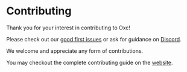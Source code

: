 # Contributing

Thank you for your interest in contributing to Oxc!

Please check out our [good first issues](https://github.com/oxc-project/oxc/contribute) or ask for guidance on [Discord](https://discord.gg/9uXCAwqQZW).

We welcome and appreciate any form of contributions.

You may checkout the complete contributing guide on the [website](https://oxc-project.github.io/docs/contribute/development.html).
